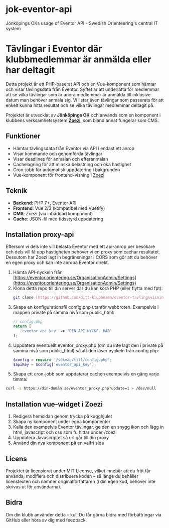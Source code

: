 # jok-eventor-api
Jönköpings OKs usage of Eventor API - Swedish Orienteering's central IT system

# Tävlingar i Eventor där klubbmedlemmar är anmälda eller har deltagit

Detta projekt är ett PHP-baserat API och en Vue-komponent som hämtar och visar tävlingsdata från Eventor. Syftet är att underlätta för medlemmar att se vilka tävlingar som är andra medlemmar är anmälda till inklusive datum man behöver anmäla sig. Vi listar även tävlingar som passerats för att enkelt kunna hitta resultat och se vilka tävlingar medlemmar deltagit på.

Projektet är utvecklat av **Jönköpings OK** och används som en komponent i klubbens verksamhetssystem **[Zoezi](https://zoezi.se/)**, som bland annat fungerar som CMS.

## Funktioner

- Hämtar tävlingsdata från Eventor via API i endast ett anrop
- Visar kommande och genomförda tävlingar
- Visar deadlines för anmälan och efteranmälan
- Cachelagring för att minska belastning och öka hastighet
- Cron-jobb för automatisk uppdatering i bakgrunden
- Vue-komponent för frontend-visning i [Zoezi](https://zoezi.se/)

## Teknik

- **Backend**: PHP 7+, Eventor API
- **Frontend**: Vue 2/3 (kompatibel med Vuetify)
- **CMS**: Zoezi (via inbäddad komponent)
- **Cache**: JSON-fil med tidsstyrd uppdatering

## Installation proxy-api

Eftersom vi dels inte vill belasta Eventor med ett api-anrop per besökare och dels vill få upp hastigheten behöver vi en proxy som cachar resultatet. Dessutom har Zoezi lagt in begränsningar i CORS som gör att du behöver en egen proxy och kan inte anropa Eventor direkt.

1. Hämta API-nyckeln från [https://eventor.orientering.se/OrganisationAdmin/Settings](https://eventor.orientering.se/OrganisationAdmin/Settings)
2. Klona detta repo till din server där du kan köra PHP (eller flytta med fpt):
   ```bash
   git clone [https://github.com/ditt-klubbnamn/eventor-tavlingsvisning.git](https://github.com/lilja85/jok-eventor-api.git)
   ```
3. Skapa en konfigurationsfil config.php utanför webbroten. Exempelvis i mappen private på samma nivå som public_html:
   ```php
   // config.php
   return [
      'eventor_api_key' => 'DIN_API_NYCKEL_HÄR'
   ];
   ```
4. Uppdatera eventuellt eventor_proxy.php (om du inte lagt den i private på samma nivå som public_html) så att den läser nyckeln från config.php:
   ```php
   $config = require '/sökväg/till/config.php';
   $apiKey = $config['eventor_api_key'];
   ```
5. Skapa ett cron-jobb som uppdaterar cachen exempelvis en gång varje timma:
```bash
curl -s https://din-domän.se/eventor_proxy.php?update=1 > /dev/null
```

## Installation vue-widget i Zoezi

1. Redigera hemsidan genom trycka på kugghjulet
2. Skapa ny komponent under egna komponenter
3. Kalla den exempelvis Eventor tävlingar, ge den en snygg ikon och lägg in html, javascript och css som fu hittar under /zoezi
4. Uppdatera Javascriptet så url går till din proxy
5. Använd din nya komponent på en valfri sida

## Licens
Projektet är licensierat under MIT License, vilket innebär att du fritt får använda, modifiera och distribuera koden – så länge du behåller licenstexten och nämner originalförfattaren (i din egen kod, behöver inte skrivas ut för användarna).

## Bidra
Om din klubb använder detta – kul! Du får gärna bidra med förbättringar via GitHub eller höra av dig med feedback.
